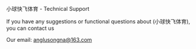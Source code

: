 小球快飞体育 - Technical Support

If you have any suggestions or functional questions about (小球快飞体育), you can contact us

Our email: anglusongna@163.com
